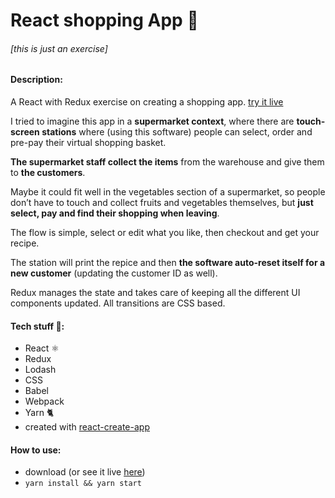 # React shopping App 🛒

###### \[this is just an exercise\]

#### Description:
A React with Redux exercise on creating a shopping app. [try it live](http://francescorizzi.info/experiments/react-shopping-app)

I tried to imagine this app in a **supermarket context**, where there are **touch-screen stations** where (using this software) people can select, order and pre-pay their virtual shopping basket.

 **The supermarket staff collect the items** from the warehouse and give them to **the customers**.

 Maybe it could fit well in the vegetables section of a supermarket, so people don’t have to touch and collect fruits and vegetables themselves, but **just select, pay and find their shopping when leaving**.

The flow is simple, select or edit what you like, then checkout and get your recipe.

 The station will print the repice and then **the software auto-reset itself for a new customer** (updating the customer ID as well).

Redux manages the state and takes care of keeping all the different UI components updated.
All transitions are CSS based.

#### Tech stuff 👾:
- React ⚛️
- Redux
- Lodash
- CSS
- Babel
- Webpack
- Yarn 🐈
- created with [react-create-app](https://github.com/facebookincubator/create-react-app)

#### How to use:
- download (or see it live [here](http://francescorizzi.info/experiments/react-shopping-app))
- `yarn install && yarn start`
